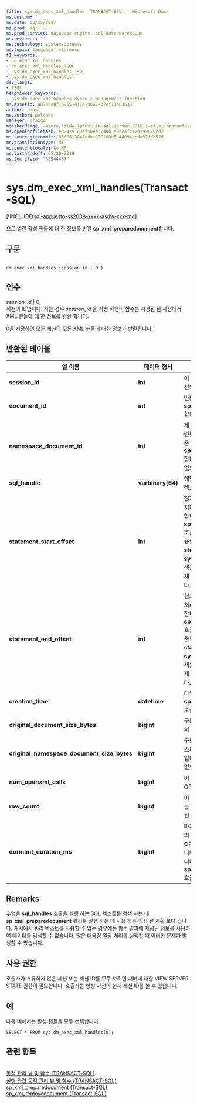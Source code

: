 ```yaml
---
title: sys.dm_exec_xml_handles (TRANSACT-SQL) | Microsoft Docs
ms.custom: ''
ms.date: 03/15/2017
ms.prod: sql
ms.prod_service: database-engine, sql-data-warehouse
ms.reviewer: ''
ms.technology: system-objects
ms.topic: language-reference
f1_keywords:
- dm_exec_xml_handles
- dm_exec_xml_handles_TSQL
- sys.dm_exec_xml_handles_TSQL
- sys.dm_exec_xml_handles
dev_langs:
- TSQL
helpviewer_keywords:
- sys.dm_exec_xml_handles dynamic management function
ms.assetid: a873ce0f-6955-417a-96a1-b2ef11a83633
author: pmasl
ms.author: pelopes
manager: craigg
monikerRange: =azure-sqldw-latest||>=sql-server-2016||=sqlallproducts-allversions||>=sql-server-linux-2017||=azuresqldb-mi-current
ms.openlocfilehash: ed7479109ef50ee3744b3a9acafc17a799670cd1
ms.sourcegitcommit: 83f061304fedbc2801d8d6a44094ccda97fdb576
ms.translationtype: MT
ms.contentlocale: ko-KR
ms.lasthandoff: 05/20/2019
ms.locfileid: "65944487"
---
```

# <a name="sysdmexecxmlhandles-transact-sql"></a>sys.dm_exec_xml_handles(Transact-SQL)
[!INCLUDE[tsql-appliesto-ss2008-xxxx-asdw-xxx-md](../../includes/tsql-appliesto-ss2008-xxxx-asdw-xxx-md.md)]

  으로 열린 활성 핸들에 대 한 정보를 반환 **sp_xml_preparedocument**합니다.  
  
## <a name="syntax"></a>구문  
  
```  
  
dm_exec_xml_handles (session_id | 0 )  
```  
  
## <a name="arguments"></a>인수  
 *session_id* | 0,  
 세션의 ID입니다. 하는 경우 *session_id* 을 지정 하면이 함수는 지정된 된 세션에서 XML 핸들에 대 한 정보를 반환 합니다.  
  
 0을 지정하면 모든 세션의 모든 XML 핸들에 대한 정보가 반환됩니다.  
  
## <a name="table-returned"></a>반환된 테이블  
  
|열 이름|데이터 형식|Description|  
|-----------------|---------------|-----------------|  
|**session_id**|**int**|이 XML 문서 핸들을 보유한 세션의 세션 ID입니다.|  
|**document_id**|**int**|반환 된 XML 문서 핸들 ID **sp_xml_preparedocument**합니다.|  
|**namespace_document_id**|**int**|세 번째 매개 변수로 전달 된 관련된 네임 스페이스 문서에 사용 되는 내부 핸들 ID **sp_xml_preparedocument**합니다. 네임스페이스 문서가 없으면 NULL이 됩니다.|  
|**sql_handle**|**varbinary(64)**|해당 핸들이 정의된 SQL 코드 텍스트에 대한 핸들입니다.|  
|**statement_start_offset**|**int**|현재 실행 중인 문자 수가 일괄 처리 또는 저장된 프로시저는 합니다 **sp_xml_preparedocument** 호출이 발생 합니다. 와 함께 사용할 수는 **sql_handle**의 **statement_end_offset**, 및 **sys.dm_exec_sql_text** 검색을 위한 동적 관리 함수는 현재 요청에 대해 문을 실행 합니다.|  
|**statement_end_offset**|**int**|현재 실행 중인 문자 수가 일괄 처리 또는 저장된 프로시저는 합니다 **sp_xml_preparedocument** 호출이 발생 합니다. 와 함께 사용할 수는 **sql_handle**의 **statement_start_offset**, 및 **sys.dm_exec_sql_text** 검색을 위한 동적 관리 함수는 현재 요청에 대해 문을 실행 합니다.|  
|**creation_time**|**datetime**|타임 스탬프 때 **sp_xml_preparedocument** 호출 되었습니다.|  
|**original_document_size_bytes**|**bigint**|구문 분석되지 않은 XML 문서의 크기(바이트)입니다.|  
|**original_namespace_document_size_bytes**|**bigint**|구문 분석되지 않은 XML 네임스페이스 문서의 크기(바이트)입니다. 네임스페이스 문서가 없으면 NULL이 됩니다.|  
|**num_openxml_calls**|**bigint**|이 문서 핸들을 사용하는 OPENXML 호출 수입니다.|  
|**row_count**|**bigint**|이 문서 핸들에 대해 이전의 모든 OPENXML 호출에서 반환된 행 수입니다.|  
|**dormant_duration_ms**|**bigint**|마지막 OPENXML 호출 이후의 시간(밀리초)입니다. OPENXML 호출 되지 않았습니다, 이후의 밀리초를 반환 합니다 **sp_xml_preparedocumen**호출 합니다.|  
  
## <a name="remarks"></a>Remarks  
 수명을 **sql_handles** 호출을 실행 하는 SQL 텍스트를 검색 하는 데 **sp_xml_preparedocument** 쿼리를 실행 하는 데 사용 하는 캐시 된 계획 보다 깁니다. 캐시에서 쿼리 텍스트를 사용할 수 없는 경우에는 함수 결과에 제공된 정보를 사용하여 데이터를 검색할 수 없습니다. 많은 대용량 일괄 처리를 실행할 때 이러한 문제가 발생할 수 있습니다.  
  
## <a name="permissions"></a>사용 권한  
 호출자가 소유하지 않은 세션 또는 세션 ID를 모두 보려면 서버에 대한 VIEW SERVER STATE 권한이 필요합니다. 호출자는 항상 자신의 현재 세션 ID를 볼 수 있습니다.      
  
## <a name="examples"></a>예  
 다음 예에서는 활성 핸들을 모두 선택합니다.  
  
```  
SELECT * FROM sys.dm_exec_xml_handles(0);  
```  
  
## <a name="see-also"></a>관련 항목  
 <br>[동적 관리 뷰 및 함수 (TRANSACT-SQL)](~/relational-databases/system-dynamic-management-views/system-dynamic-management-views.md)
 <br>[실행 관련 동적 관리 뷰 및 함수 (TRANSACT-SQL)](../../relational-databases/system-dynamic-management-views/execution-related-dynamic-management-views-and-functions-transact-sql.md)
 <br>[sp_xml_preparedocument (Transact-SQL)](../system-stored-procedures/sp-xml-preparedocument-transact-sql.md)
 <br>[sp_xml_removedocument (Transact-SQL)](../system-stored-procedures/sp-xml-removedocument-transact-sql.md)


 
  
  

